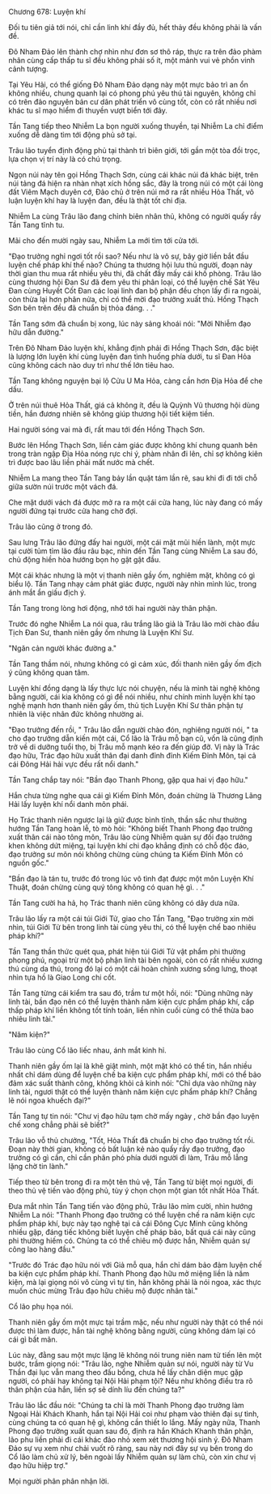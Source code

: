 




Chương 678: Luyện khí


Đối tu tiên giả tới nói, chỉ cần linh khí đầy đủ, hết thảy đều không phải là vấn đề.

Đô Nham Đảo lên thành chợ nhìn như đơn sơ thô ráp, thực ra trên đảo phàm nhân cùng cấp thấp tu sĩ đều không phải số ít, một mảnh vui vẻ phồn vinh cảnh tượng.

Tại Yêu Hải, có thể giống Đô Nham Đảo dạng này một mực bảo trì an ổn không nhiều, chung quanh lại có phong phú yêu thú tài nguyên, không chỉ có trên đảo nguyên bản cư dân phát triển vô cùng tốt, còn có rất nhiều nơi khác tu sĩ mạo hiểm đi thuyền vượt biển tới đây.

Tần Tang tiếp theo Nhiễm La bọn người xuống thuyền, tại Nhiễm La chỉ điểm xuống dễ dàng tìm tới động phủ sở tại.

Trâu lão tuyển định động phủ tại thành trì biên giới, tới gần một tòa đồi trọc, lựa chọn vị trí này là có chú trọng.

Ngọn núi này tên gọi Hồng Thạch Sơn, cùng cái khác núi đá khác biệt, trên núi tảng đá hiện ra nhàn nhạt xích hồng sắc, đây là trong núi có một cái lòng đất Viêm Mạch duyên cớ, Đảo chủ ở trên núi mở ra rất nhiều Hỏa Thất, vô luận luyện khí hay là luyện đan, đều là thật tốt chi địa.

Nhiễm La cùng Trâu lão đang chỉnh biên nhân thủ, không có người quấy rầy Tần Tang tĩnh tu.

Mãi cho đến mười ngày sau, Nhiễm La mới tìm tới cửa tới.

"Đạo trưởng nghỉ ngơi tốt rồi sao? Nếu như là vô sự, bây giờ liền bắt đầu luyện chế pháp khí thế nào? Chúng ta thương hội lưu thủ người, đoạn này thời gian thu mua rất nhiều yêu thi, đã chất đầy mấy cái khố phòng. Trâu lão cùng thương hội Đan Sư đã đem yêu thi phân loại, có thể luyện chế Sát Yêu Đan cùng Huyết Cốt Đan các loại linh đan bộ phận đều chọn lấy đi ra ngoài, còn thừa lại hơn phân nửa, chỉ có thể mời đạo trưởng xuất thủ. Hồng Thạch Sơn bên trên đều đã chuẩn bị thỏa đáng. . ."

Tần Tang sớm đã chuẩn bị xong, lúc này sảng khoái nói: "Mời Nhiễm đạo hữu dẫn đường."

Trên Đô Nham Đảo luyện khí, khẳng định phải đi Hồng Thạch Sơn, đặc biệt là lượng lớn luyện khí cùng luyện đan tình huống phía dưới, tu sĩ Đan Hỏa cũng không cách nào duy trì như thế lớn tiêu hao.

Tần Tang không nguyện bại lộ Cửu U Ma Hỏa, càng cần hơn Địa Hỏa để che dấu.

Ở trên núi thuê Hỏa Thất, giá cả không ít, đều là Quỳnh Vũ thương hội dùng tiền, hắn đương nhiên sẽ không giúp thương hội tiết kiệm tiền.

Hai người sóng vai mà đi, rất mau tới đến Hồng Thạch Sơn.

Bước lên Hồng Thạch Sơn, liền cảm giác được không khí chung quanh bên trong tràn ngập Địa Hỏa nóng rực chi ý, phàm nhân đi lên, chỉ sợ không kiên trì được bao lâu liền phải mất nước mà chết.

Nhiễm La mang theo Tần Tang bảy lần quặt tám lần rẽ, sau khi đi đi tới chỗ giữa sườn núi trước một vách đá.

Che mặt dưới vách đá được mở ra ra một cái cửa hang, lúc này đang có mấy người đứng tại trước cửa hang chờ đợi.

Trâu lão cũng ở trong đó.

Sau lưng Trâu lão đứng đấy hai người, một cái mặt mũi hiền lành, một mực tại cười tủm tỉm lão đầu râu bạc, nhìn đến Tần Tang cùng Nhiễm La sau đó, chủ động hiền hòa hướng bọn họ gật gật đầu.

Một cái khác nhưng là một vị thanh niên gầy ốm, nghiêm mặt, không có gì biểu lộ. Tần Tang nhạy cảm phát giác được, người này nhìn mình lúc, trong ánh mắt ẩn giấu địch ý.

Tần Tang trong lòng hơi động, nhớ tới hai người này thân phận.

Trước đó nghe Nhiễm La nói qua, râu trắng lão giả là Trâu lão mời chào đầu Tịch Đan Sư, thanh niên gầy ốm nhưng là Luyện Khí Sư.

"Ngăn cản người khác đường a."

Tần Tang thầm nói, nhưng không có gì cảm xúc, đối thanh niên gầy ốm địch ý cũng không quan tâm.

Luyện khí đồng dạng là lấy thực lực nói chuyện, nếu là mình tài nghệ không bằng người, cái kia không có gì để nói nhiều, như chính mình luyện khí tạo nghệ mạnh hơn thanh niên gầy ốm, thủ tịch Luyện Khí Sư thân phận tự nhiên là việc nhân đức không nhường ai.

"Đạo trưởng đến rồi, " Trâu lão dẫn người chào đón, nghiêng người nói, " ta cho đạo trưởng dẫn kiến một cái, Cổ lão là Trâu mỗ bạn cũ, vốn là cũng định trở về di dưỡng tuổi thọ, bị Trâu mỗ mạnh kéo ra đến giúp đỡ. Vị này là Trác đạo hữu, Trác đạo hữu xuất thân đại danh đỉnh đỉnh Kiếm Đỉnh Môn, tại cả cái Đông Hải hải vực đều rất nổi danh."

Tần Tang chắp tay nói: "Bần đạo Thanh Phong, gặp qua hai vị đạo hữu."

Hắn chưa từng nghe qua cái gì Kiếm Đỉnh Môn, đoán chừng là Thương Lãng Hải lấy luyện khí nổi danh môn phái.

Họ Trác thanh niên ngược lại là giữ được bình tĩnh, thần sắc như thường hướng Tần Tang hoàn lễ, tò mò hỏi: "Không biết Thanh Phong đạo trưởng xuất thân cái nào tông môn, Trâu lão cùng Nhiễm quản sự đối đạo trưởng khen không dứt miệng, tại luyện khí chi đạo khẳng định có chỗ độc đáo, đạo trưởng sư môn nói không chừng cùng chúng ta Kiếm Đỉnh Môn có nguồn gốc."

"Bần đạo là tán tu, trước đó trong lúc vô tình đạt được một môn Luyện Khí Thuật, đoán chừng cùng quý tông không có quan hệ gì. . ."

Tần Tang cười ha hả, họ Trác thanh niên cũng không có dây dưa nữa.

Trâu lão lấy ra một cái túi Giới Tử, giao cho Tần Tang, "Đạo trường xin mời nhìn, túi Giới Tử bên trong linh tài cùng yêu thi, có thể luyện chế bao nhiêu pháp khí?"

Tần Tang thần thức quét qua, phát hiện túi Giới Tử vật phẩm phi thường phong phú, ngoại trừ một bộ phận linh tài bên ngoài, còn có rất nhiều xương thú cùng da thú, trong đó lại có một cái hoàn chỉnh xương sống lưng, thoạt nhìn tựa hồ là Giao Long chi cốt.

Tần Tang từng cái kiểm tra sau đó, trầm tư một hồi, nói: "Dùng những này linh tài, bần đạo nên có thể luyện thành năm kiện cực phẩm pháp khí, cấp thấp pháp khí liền không tốt tính toán, liền nhìn cuối cùng có thể thừa bao nhiêu linh tài."

"Năm kiện?"

Trâu lão cùng Cổ lão liếc nhau, ánh mắt kinh hỉ.

Thanh niên gầy ốm lại là khẽ giật mình, một mặt khó có thể tin, hắn nhiều nhất chỉ dám dùng để luyện chế ba kiện cực phẩm pháp khí, mới có thể bảo đảm xác suất thành công, không khỏi cả kinh nói: "Chỉ dựa vào những này linh tài, ngươi thật có thể luyện thành năm kiện cực phẩm pháp khí? Chẳng lẽ nói ngoa khuếch đại?"

Tần Tang tự tin nói: "Chư vị đạo hữu tạm chờ mấy ngày , chờ bần đạo luyện chế xong chẳng phải sẽ biết?"

Trâu lão vỗ thủ chưởng, "Tốt, Hỏa Thất đã chuẩn bị cho đạo trưởng tốt rồi. Đoạn này thời gian, không có bất luận kẻ nào quấy rầy đạo trưởng, đạo trưởng có gì cần, chỉ cần phân phó phía dưới người đi làm, Trâu mỗ lẳng lặng chờ tin lành."

Tiếp theo từ bên trong đi ra một tên thủ vệ, Tần Tang từ biệt mọi người, đi theo thủ vệ tiến vào động phủ, tùy ý chọn chọn một gian tốt nhất Hỏa Thất.

Đưa mắt nhìn Tần Tang tiến vào động phủ, Trâu lão mỉm cười, nhìn hướng Nhiễm La nói: "Thanh Phong đạo trưởng có thể luyện chế ra năm kiện cực phẩm pháp khí, bực này tạo nghệ tại cả cái Đông Cực Minh cũng không nhiều gặp, đáng tiếc không biết luyện chế pháp bảo, bất quá cái này cũng phi thường hiếm có. Chúng ta có thể chiêu mộ được hắn, Nhiễm quản sự công lao hàng đầu."

"Trước đó Trác đạo hữu nói với Giả mỗ qua, hắn chỉ dám bảo đảm luyện chế ba kiện cực phẩm pháp khí. Thanh Phong đạo hữu mở miệng liền là năm kiện, mà lại giọng nói vô cùng vì tự tin, hẳn không phải là nói ngoa, xác thực muốn chúc mừng Trâu đạo hữu chiêu mộ được nhân tài."

Cổ lão phụ họa nói.

Thanh niên gầy ốm một mực tại trầm mặc, nếu như người này thật có thể nói được thì làm được, hắn tài nghệ không bằng người, cũng không dám lại có cái gì bất mãn.

Lúc này, đằng sau một mực lặng lẽ không nói trung niên nam tử tiến lên một bước, trầm giọng nói: "Trâu lão, nghe Nhiễm quản sự nói, người này từ Vu Thần đại lục vẫn mang theo đấu bồng, chưa hề lấy chân diện mục gặp người, có phải hay không tại Nội Hải phạm tội? Nếu như không điều tra rõ thân phận của hắn, liền sợ sẽ dính líu đến chúng ta?"

Trâu lão lắc đầu nói: "Chúng ta chỉ là mời Thanh Phong đạo trưởng làm Ngoại Hải Khách Khanh, hắn tại Nội Hải coi như phạm vào thiên đại sự tình, cùng chúng ta có quan hệ gì, không cần thiết lo lắng. Mấy ngày nữa, Thanh Phong đạo trưởng xuất quan sau đó, định ra hắn Khách Khanh thân phận, lão phu liền phải đi cái khác đảo nhỏ xem xét thương hội sinh ý. Đô Nham Đảo sự vụ xem như chải vuốt rõ ràng, sau này nơi đây sự vụ bên trong do Cổ lão làm chủ xử lý, bên ngoài lấy Nhiễm quản sự làm chủ, còn xin chư vị đạo hữu hiệp trợ."

Mọi người phân phân nhận lời.




